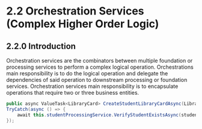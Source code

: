 # 2.2 Orchestration Services (Complex Higher Order Logic)

## 2.2.0 Introduction
Orchestration services are the combinators between multiple foundation or processing services to perform a complex logical operation. Orchestrations main responsibility is to do the logical operation and delegate the dependencies of said operation to downstream processing or foundation services.
Orchestration services main responsibility is to encapsulate operations that require two or three business entities.

```csharp
public async ValueTask<LibraryCard> CreateStudentLibraryCardAsync(LibraryCard libraryCard) =>
TryCatch(async () => {
    await this.studentProcessingService.VerifyStudentExistsAsync(studentId: libraryCard.StudentId);
});

```


